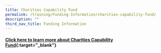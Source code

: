 ```yaml
---
title: Charities Capability Fund
permalink: /training/Funding-Information/charities-capability-fund/
description: ""
third_nav_title: Funding Information
---
```

#### [Click here to learn more about Charities Capability Fund](https://www.charities.gov.sg/Pages/Charities-and-IPCs/Grants-and-Support-for-Charities-IPCs/Charities-Capability-Fund.aspx#){:target="_blank"}